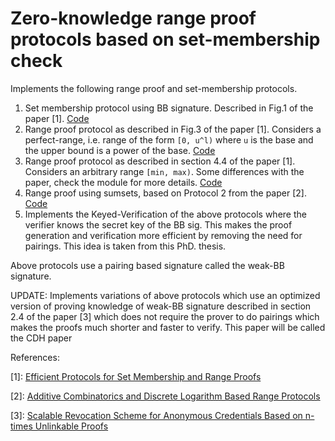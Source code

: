 # Zero-knowledge range proof protocols based on set-membership check

<!-- cargo-rdme start -->

Implements the following range proof and set-membership protocols.
1. Set membership protocol using BB signature. Described in Fig.1 of the paper [1]. [Code](/src/ccs_set_membership)
2. Range proof protocol as described in Fig.3 of the paper [1]. Considers a perfect-range, i.e. range of the form `[0, u^l)`
where `u` is the base and the upper bound is a power of the base. [Code](src/ccs_range_proof/perfect_range.rs)
3. Range proof protocol as described in section 4.4 of the paper [1]. Considers an arbitrary range `[min, max)`. Some
differences with the paper, check the module for more details. [Code](src/ccs_range_proof/arbitrary_range.rs)
4. Range proof using sumsets, based on Protocol 2 from the paper [2]. [Code](src/smc_range_proof.rs)
5. Implements the Keyed-Verification of the above protocols where the verifier knows the secret key of the BB sig. This makes
the proof generation and verification more efficient by removing the need for pairings. This idea is taken from this PhD. thesis.

Above protocols use a pairing based signature called the weak-BB signature.

UPDATE: Implements variations of above protocols which use an optimized version of proving knowledge of weak-BB
signature described in section 2.4 of the paper [3] which does not require the prover to do pairings which makes the
proofs much shorter and faster to verify. This paper will be called the CDH paper

References:

[1]: [Efficient Protocols for Set Membership and Range Proofs](https://link.springer.com/chapter/10.1007/978-3-540-89255-7_15)

[2]: [Additive Combinatorics and Discrete Logarithm Based Range Protocols](https://eprint.iacr.org/2009/469)

[3]: [Scalable Revocation Scheme for Anonymous Credentials Based on n-times Unlinkable Proofs](http://library.usc.edu.ph/ACM/SIGSAC%202017/wpes/p123.pdf)

<!-- cargo-rdme end -->
